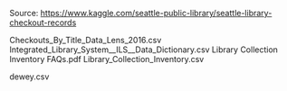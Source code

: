 Source: https://www.kaggle.com/seattle-public-library/seattle-library-checkout-records

Checkouts_By_Title_Data_Lens_2016.csv
Integrated_Library_System__ILS__Data_Dictionary.csv
Library Collection Inventory FAQs.pdf
Library_Collection_Inventory.csv

dewey.csv